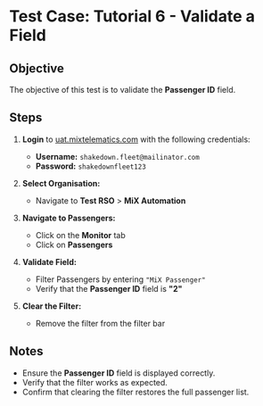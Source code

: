 # Test Case: Tutorial 6 - Validate a Field  

## Objective  

The objective of this test is to validate the **Passenger ID** field.  

## Steps  

1. **Login** to [uat.mixtelematics.com](https://uat.mixtelematics.com) with the following credentials:  
   - **Username:** `shakedown.fleet@mailinator.com`  
   - **Password:** `shakedownfleet123`  

2. **Select Organisation:**  
   - Navigate to **Test RSO** > **MiX Automation**  

3. **Navigate to Passengers:**  
   - Click on the **Monitor** tab  
   - Click on **Passengers**  

4. **Validate Field:**  
   - Filter Passengers by entering `"MiX Passenger"`  
   - Verify that the **Passenger ID** field is **"2"**  

5. **Clear the Filter:**  
   - Remove the filter from the filter bar  

## Notes  

- Ensure the **Passenger ID** field is displayed correctly.  
- Verify that the filter works as expected.  
- Confirm that clearing the filter restores the full passenger list.  
